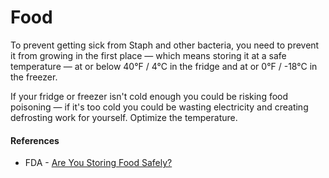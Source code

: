 # Food

To prevent getting sick from Staph and other bacteria, you need to prevent it from growing in the first place — which means storing it at a safe temperature — at or below 40°F / 4°C in the fridge and at or 0°F / -18°C in the freezer.

If your fridge or freezer isn't cold enough you could be risking food poisoning — if it's too cold you could be wasting electricity and creating defrosting work for yourself. Optimize the temperature.

#### References

- FDA - [Are You Storing Food Safely?](https://www.fda.gov/consumers/consumer-updates/are-you-storing-food-safely)